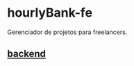# hourlyBank-fe
Gerenciador de projetos para freelancers.

## [backend](https://github.com/JohnsCoder?tab=repositories)
